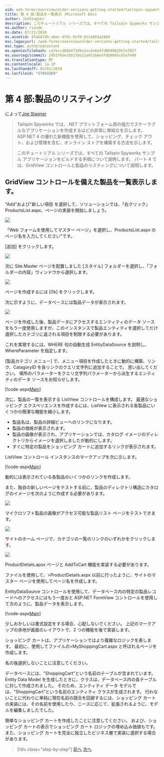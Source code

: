 ```yaml
---
uid: web-forms/overview/older-versions-getting-started/tailspin-spyworks/tailspin-spyworks-part-4
title: 第 4 部:製品を一覧表示 |Microsoft Docs
author: JoeStagner
description: このチュートリアル シリーズでは、すべての Tailspin Spyworks サンプル アプリケーションをビルドする手順について説明します。 パート 4 では、GridView contr. で製品のリスティングについて説明します.
ms.author: riande
ms.date: 07/21/2010
ms.assetid: 4fab47d5-a6ec-4fdc-91f0-651a093a24b9
msc.legacyurl: /web-forms/overview/older-versions-getting-started/tailspin-spyworks/tailspin-spyworks-part-4
msc.type: authoredcontent
ms.openlocfilehash: ca7eccd684473d9a1ec4a8adfd8690b291fe702f
ms.sourcegitcommit: 24b1f6decbb17bb22a45166e5fdb0845c65af498
ms.translationtype: MT
ms.contentlocale: ja-JP
ms.lasthandoff: 03/01/2019
ms.locfileid: "57043269"
---
```

<a name="part-4-listing-products"></a>第 4 部:製品のリスティング
====================
によって[Joe Stagner](https://github.com/JoeStagner)

> Tailspin Spyworks では、.NET プラットフォーム用の強力でスケーラブルなアプリケーションを作成するはどの非常に単純なを示します。 ASP.NET 4 の優れた新機能を使用して、ショッピング、チェック アウト、および管理を含む、オンライン ストアを構築する方法を示します。
> 
> このチュートリアル シリーズでは、すべての Tailspin Spyworks サンプル アプリケーションをビルドする手順について説明します。 パート 4 では、GridView コントロールと製品のリスティングについて説明します。


## <a id="_Toc260221670"></a>  GridView コントロールを備えた製品を一覧表示します。

"Add"および"新しい項目 を選択して、ソリューションでは、「右クリック」ProductsList.aspx、ページの実装を開始しましょう。

![](tailspin-spyworks-part-4/_static/image1.jpg)

「Web フォームを使用してマスター ページ」を選択し、ProductsList.aspx のページ名を入力してください"です。

[追加] をクリックします。

![](tailspin-spyworks-part-4/_static/image2.jpg)

次に Site.Master ページを配置しました [スタイル] フォルダーを選択し、「フォルダーの内容」ウィンドウから選択します。

![](tailspin-spyworks-part-4/_static/image3.jpg)

ページを作成するには [Ok] をクリックします。

次に示すように、データベースには製品データが表示されます。

![](tailspin-spyworks-part-4/_static/image4.jpg)

ページを作成した後、製品データにアクセスするエンティティのデータ ソースをもう一度使用しますが、このインスタンスで製品エンティティを選択してだけ選択したカテゴリに返される項目を制限する必要があります。

これを実現するには、WHERE 句の自動生成 EntityDataSource を説明し、WhereParameter を指定します。

[製品カテゴリ メニュー] で、メニュー項目を作成したときに動的に構築、リンク、CatagoryID を各リンクのクエリ文字列に追加することで。 思い出してください。 場所のパラメーターをクエリ文字列パラメーターから派生するエンティティのデータ ソースをお知らせします。

[!code-aspx[Main](tailspin-spyworks-part-4/samples/sample1.aspx)]

次に、製品の一覧を表示する ListView コントロールを構成します。 最適なショッピング エクスペリエンスを作成するには、ListVew に表示される各製品にいくつかの簡潔な機能を縮小します。

- 製品名は、製品の詳細ビューへのリンクになります。
- 製品の価格が表示されます。
- 製品の画像が表示され、アプリケーションでは、カタログ イメージのディレクトリからイメージを選択しましたが動的にします。
- すぐに特定の製品をショッピング カートに追加するリンクが表示されます。

ListView コントロール インスタンスのマークアップを次に示します。

[!code-aspx[Main](tailspin-spyworks-part-4/samples/sample2.aspx)]

動的には表示されている各製品のいくつかのリンクを作成します。

また、独自の新しいページをテストする前に、製品のディレクトリ構造にカタログのイメージを次のように作成する必要があります。

![](tailspin-spyworks-part-4/_static/image1.png)

マイクロソフト製品の画像がアクセス可能な製品リスト ページをテストできます。

![](tailspin-spyworks-part-4/_static/image5.jpg)

サイトのホーム ページで、カテゴリの一覧のリンクのいずれかをクリックします。

![](tailspin-spyworks-part-4/_static/image6.jpg)

ProductDetials.apsx ページと AddToCart 機能を実装する必要があります。

ファイルを使用して、&gt;ProductDetails.aspx 以前に行ったように、サイトのマスター ページを使用してページ名を作成します。

EntityDataSource コントロールを使用して、データベース内の特定の製品レコードへのアクセスにはもう一度おと ASP.NET FormView コントロールを使用して次のように、製品データを表示します。

[!code-aspx[Main](tailspin-spyworks-part-4/samples/sample3.aspx)]

少しおかしいは書式設定をする場合、心配しないでください。 上記のマークアップの余地が画面のレイアウトで、2 つの機能を後で実装します。

ショッピング カートは、アプリケーションではより複雑なロジックを表します。 最初に、使用してファイルの&gt;MyShoppingCart.aspx と呼ばれるページを作成します。

名の後選択しないことに注意してください。

データベースには、"ShoppingCart"という名前のテーブルが含まれています。 Entity Data Model を生成したときに、クラスは、データベース内の各テーブルに対して作成されました。 そのため、エンティティ データ モデルでは、"ShoppingCart"という名前のエンティティ クラスが生成されます。 行わないことに代わりに単純に現在名前の競合を回避するには、ショッピング カートの実装には、その名前を使用したり、ニーズに応じて、拡張されるように、モデルを編集しましたでした。

簡単なショッピング カートを作成したことに注意してください。 および、ショッピング カートの表示でショッピング カート ロジックの埋め込み価値もです。 また、ショッピング カートを完全に独立したビジネス層で実装に選択する場合があります。

> [!div class="step-by-step"]
> [前へ](tailspin-spyworks-part-3.md)
> [次へ](tailspin-spyworks-part-5.md)
